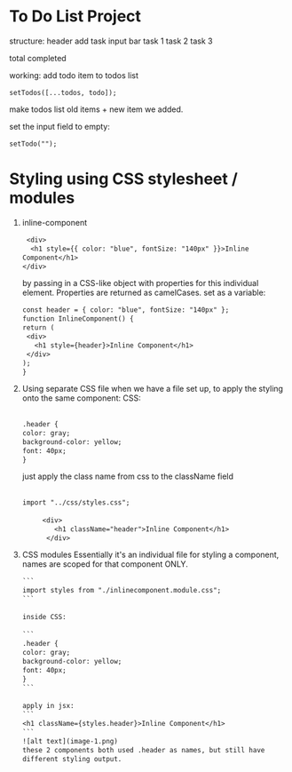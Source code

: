 # To Do List Project

structure:
header
add task input bar
task 1
task 2
task 3

total completed

working:
add todo item to todos list

```
setTodos([...todos, todo]);
```

make todos list old items + new item we added.

set the input field to empty:

```
setTodo("");
```

# Styling using CSS stylesheet / modules

1.  inline-component

    ```
     <div>
      <h1 style={{ color: "blue", fontSize: "140px" }}>Inline Component</h1>
    </div>
    ```

    by passing in a CSS-like object with properties for this individual element. Properties are returned as camelCases.
    set as a variable:

    ```
    const header = { color: "blue", fontSize: "140px" };
    function InlineComponent() {
    return (
     <div>
       <h1 style={header}>Inline Component</h1>
     </div>
    );
    }
    ```

2.  Using separate CSS file
    when we have a file set up, to apply the styling onto the same component:
    CSS:

    ```

    .header {
    color: gray;
    background-color: yellow;
    font: 40px;
    }
    ```

    just apply the class name from css to the className field

    ```

    import "../css/styles.css";

         <div>
            <h1 className="header">Inline Component</h1>
          </div>

    ```

3.  CSS modules
    Essentially it's an individual file for styling a component, names are scoped for that component ONLY.

        ```
        import styles from "./inlinecomponent.module.css";
        ```

        inside CSS:

        ```
        .header {
        color: gray;
        background-color: yellow;
        font: 40px;
        }
        ```

        apply in jsx:
        ```
        <h1 className={styles.header}>Inline Component</h1>
        ```
        ![alt text](image-1.png)
        these 2 components both used .header as names, but still have different styling output.
